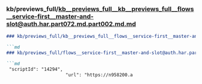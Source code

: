 ### kb/previews_full/kb__previews_full__kb__previews_full__flows__service-first__master-and-slot@auth.har.part072.md.part002.md.md

```md
### kb/previews_full/kb__previews_full__flows__service-first__master-and-slot@auth.har.part072.md.part002.md

```md
### kb/previews_full/flows__service-first__master-and-slot@auth.har.part072.md (part 002)

```md
 "scriptId": "14294",
                      "url": "https://n958200.a
```

```

```

```
